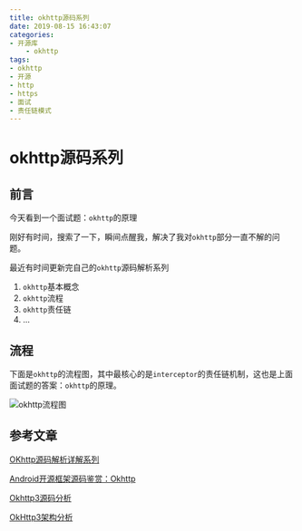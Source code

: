 ```yaml
---
title: okhttp源码系列
date: 2019-08-15 16:43:07
categories:
- 开源库
    - okhttp
tags:
- okhttp
- 开源
- http
- https
- 面试
- 责任链模式
---
```


# okhttp源码系列

## 前言

今天看到一个面试题：`okhttp`的原理

刚好有时间，搜索了一下，瞬间点醒我，解决了我对`okhttp`部分一直不解的问题。

最近有时间更新完自己的`okhttp`源码解析系列


1. `okhttp`基本概念
2. `okhttp`流程
3. `okhttp`责任链
4. ...

## 流程

下面是`okhttp`的流程图，其中最核心的是`interceptor`的责任链机制，这也是上面面试题的答案：`okhttp`的原理。

![okhttp流程图](okhttp流程图.jpg)

## 参考文章

[OKhttp源码解析详解系列](https://www.jianshu.com/p/d98be38a6d3f)

[Android开源框架源码鉴赏：Okhttp](https://juejin.im/post/5a704ed05188255a8817f4c9#heading-0)

[Okhttp3源码分析](https://www.jianshu.com/p/b0353ed71151)

[OkHttp3架构分析](https://www.jianshu.com/p/9deec36f2759)